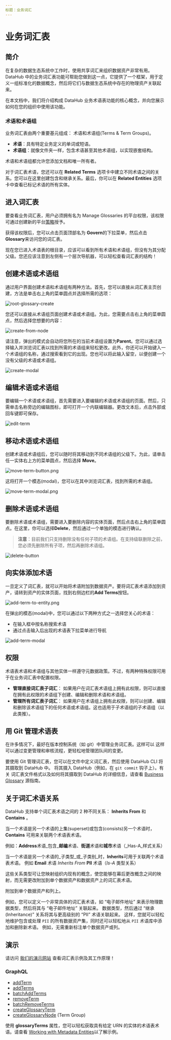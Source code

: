 ```yaml
---
标题：业务词汇
---
```


# 业务词汇表

## 简介

在复杂的数据生态系统中工作时，使用共享词汇来组织数据资产非常有用。DataHub 中的业务词汇表功能可帮助您做到这一点，它提供了一个框架，用于定义一组标准化的数据概念，然后将它们与数据生态系统中存在的物理资产关联起来。

在本文档中，我们将介绍构成 DataHub 业务术语表功能的核心概念，并向您展示如何在您的组织中使用该功能。

### 术语和术语组

业务词汇表由两个重要基元组成： 术语和术语组(Terms & Term Groups)。

- **术语**：具有特定业务定义的单词或短语。
- **术语组**：就像文件夹一样，包含术语甚至其他术语组，以实现嵌套结构。

术语和术语组都允许您添加文档和唯一所有者。

对于词汇表术语，您还可以在 **Related Terms** 选项卡中建立不同术语之间的关系。您可以在这里创建包含和继承关系。最后，你可以在  **Related Entities** 选项卡中查看已标记术语的所有实体。

## 进入词汇表

要查看业务词汇表，用户必须拥有名为 Manage Glossaries 的平台权限，该权限可通过创建新的平台[策略](../authorization/policies.md)授予。

获得该权限后，您可以点击页面顶部名为 **Govern**的下拉菜单，然后点击 **Glossary**来访问您的词汇表。

现在您已进入术语表的根目录，应该可以看到所有术语和术语组，但没有为其分配父级。您还应该注意到左侧有一个层次导航器，可以轻松查看词汇表的结构！

## 创建术语或术语组

通过用户界面创建术语和术语组有两种方法。首先，您可以直接从词汇表主页创建，方法是单击右上角的菜单圆点并选择所需的选项：

![root-glossary-create](https://raw.githubusercontent.com/datahub-project/static-assets/main/imgs/glossary/root-glossary-create.png)

您还可以直接从术语组页面创建术语或术语组。为此，您需要点击右上角的菜单圆点，然后选择您想要的内容：

![create-from-node](https://raw.githubusercontent.com/datahub-project/static-assets/main/imgs/glossary/create-from-node.png)

请注意，弹出的模式会自动将您所在的当前术语组设置为**Parent**。您可以通过选择输入并浏览词汇表以找到所需的术语组来轻松更改。此外，你还可以开始键入一个术语组的名称，通过搜索看到它的出现。您也可以将此输入留空，以便创建一个没有父级的术语或术语组。

![create-modal](https://raw.githubusercontent.com/datahub-project/static-assets/main/imgs/glossary/create-modal.png)

## 编辑术语或术语组

要编辑一个术语或术语组，首先需要进入要编辑的术语或术语组的页面。然后，只需单击名称旁边的编辑图标，即可打开一个内联编辑器。更改文本后，点击外部或回车键即可保存。

![edit-term](https://raw.githubusercontent.com/datahub-project/static-assets/main/imgs/glossary/edit-term.png)

## 移动术语或术语组

创建术语或术语组后，您可以随时将其移动到不同术语组的父级下。为此，请单击任一实体右上方的菜单圆点，然后选择 **Move**。

![move-term-button.png](https://raw.githubusercontent.com/datahub-project/static-assets/main/imgs/glossary/move-term-button.png)

这将打开一个模态(modal)，您可以在其中浏览词汇表，找到所需的术语组。

![move-term-modal.png](https://raw.githubusercontent.com/datahub-project/static-assets/main/imgs/glossary/move-term-modal.png)

## 删除术语或术语组

要删除术语或术语组，需要进入要删除内容的实体页面，然后点击右上角的菜单圆点。在这里，你可以选择**Delete**，然后通过一个单独的模态进行确认。

> **注意**：目前我们只支持删除没有任何子项的术语组。在支持级联删除之前，您必须先删除所有子项，然后再删除术语组。

![delete-button](https://raw.githubusercontent.com/datahub-project/static-assets/main/imgs/glossary/delete-button.png)

## 向实体添加术语

一旦定义了词汇表，就可以开始将术语附加到数据资产。要将词汇表术语添加到资产，请转到资产的实体页面，找到右侧边栏的**Add Terms**按钮。

![add-term-to-entity.png](https://raw.githubusercontent.com/datahub-project/static-assets/main/imgs/glossary/add-term-to-entity.png)

在弹出的模态(modal)中，您可以通过以下两种方式之一选择您关心的术语：

- 在输入框中按名称搜索术语
- 通过点击输入后出现的术语表下拉菜单进行导航

![add-term-modal](https://raw.githubusercontent.com/datahub-project/static-assets/main/imgs/glossary/add-term-modal.png)

## 权限

术语表术语和术语组与其他实体一样遵守元数据政策。不过，有两种特殊权限可用于在业务词汇表中配置权限。

- **管理直接词汇表子词汇**： 如果用户在词汇表术语组上拥有此权限，则可以直接在拥有此权限的术语组下创建、编辑和删除术语和术语组。
- **管理所有词汇表子词汇**： 如果用户在术语组上拥有此权限，则可以创建、编辑和删除该术语组下的任何术语或术语组。这也适用于子术语组的子术语组（以此类推）。

## 用 Git 管理术语表

在许多情况下，最好在版本控制系统（如 git）中管理业务词汇表。这样可以
这样可以通过变更管理和审核流程，更轻松地管理团队间的变更。

要使用 Git 管理词汇表，您可以在文件中定义词汇表，然后使用 DataHub CLI 将其摄取到 DataHub 中。
将其摄入 DataHub（例如，在 `git commit` 钩子上）。有关
词汇表文件格式以及如何将其摄取到 DataHub 的详细信息，请查看 [Business Glossary](../ingestion-sources/business-glossary_zh.md) 源指南。

## 关于词汇术语关系

DataHub 支持单个词汇表术语之间的 2 种不同关系： **Inherits From** 和 **Contains** 。

当一个术语是另一个术语的上集(superset)或包含(consists)另一个术语时，**Contains** 可用来关联两个术语表术语。

例如：**Address**术语_包含_**邮编**术语、**街道**术语和**城市**术语（_Has-A_样式关系）

当一个术语是另一个术语的_子类型_或_子类别_时，**Inherits**可用于关联两个术语表术语。
例如 **Email** 术语 _Inherits From_ **PII** 术语（_Is-A_ 类型关系）

这些关系类型可让您映射组织内现有的概念，使您能够在幕后更改概念之间的映射，而无需更改附加到单个数据资产和数据资产上的词汇表术语。

附加到单个数据资产和列上。

例如，您可以定义一个非常具体的词汇表术语，如 “电子邮件地址” 来表示物理数据类型，然后将其与 “电子邮件地址” 关联起来。
数据类型，然后通过 “继承(Inheritance)” 关系将其与更高级别的 “PII” 术语关联起来。
这样，您就可以轻松地维护包含或处理 `PII` 的所有数据资产集，同时还可以轻松地从 `PII` 术语库中添加和删除新术语。
例如，无需重新标注单个数据资产或列。

## 演示

请访问 [我们的演示网站](https://demo.datahubproject.io/glossary) 查看词汇表示例及其工作原理！

### GraphQL

- [addTerm](https://datahubproject.io/docs/graphql/mutations#addterm)
- [addTerms](https://datahubproject.io/docs/graphql/mutations#addterms)
- [batchAddTerms](https://datahubproject.io/docs/graphql/mutations#batchAddTerms)
- [removeTerm](https://datahubproject.io/docs/graphql/mutations#removeTerm)
- [batchRemoveTerms](https://datahubproject.io/docs/graphql/mutations#batchRemoveTerms)
- [createGlossaryTerm](https://datahubproject.io/docs/graphql/mutations#createGlossaryTerm)
- [createGlossaryNode](https://datahubproject.io/docs/graphql/mutations#createGlossaryNode) (Term Group)

使用 **glossaryTerms** 属性，您可以轻松获取具有给定 URN 的实体的术语表术语。请查看 [Working with Metadata Entities](../api/tutorials/terms_zh.md#阅读术语)以了解示例。
